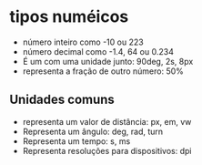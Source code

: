 # tipos numéicos

* <integer> número inteiro como -10 ou 223
* <number>  número decimal como -1.4, 64 ou 0.234
* <dimension>  É um <number> com uma unidade junto: 90deg, 2s, 8px
* <percentagem> representa a fração de outro número: 50%

## Unidades comuns

* <length> representa um valor de distância: px, em, vw
* <angle>  Representa um ângulo: deg, rad, turn
* <time>   Representa um tempo: s, ms
* <resolution>  Representa resoluções para dispositivos: dpi